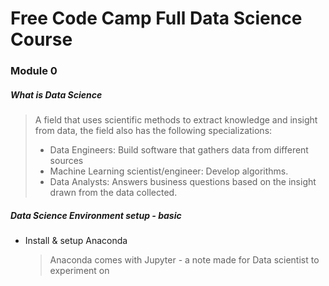 # Free Code Camp Full Data Science Course

### Module 0 

#####  What is Data Science
> A field that uses scientific methods to extract knowledge and insight from data, the field also has the following specializations:
> - Data Engineers: Build software that gathers data from different sources
> - Machine Learning scientist/engineer: Develop algorithms. 
> - Data Analysts: Answers business questions based on the insight drawn from the data collected.

#####  Data Science Environment setup - basic
- Install & setup Anaconda
    > Anaconda comes with Jupyter - a note made for Data scientist to experiment on 
